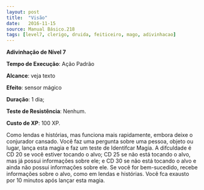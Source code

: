 ```yaml
---
layout: post
title:  "Visão"
date:   2016-11-15
source: Manual Básico.218
tags: [level7, clerigo, druida, feiticeiro, mago, adivinhacao]
---
```


**Adivinhação de Nível 7**

**Tempo de Execução**: Ação Padrão

**Alcance**: veja texto

**Efeito**: sensor mágico

**Duração**:  1 dia;

**Teste de Resistência**: Nenhum.

**Custo de XP**: 100 XP.

Como lendas e histórias, mas funciona mais rapidamente, embora deixe o conjurador cansado.
Você faz uma pergunta sobre uma pessoa, objeto ou lugar, lança esta magia e faz um teste de Identifcar Magia. A difculdade é CD 20 se você estiver tocando o alvo;
CD 25 se não está tocando o alvo, mas já possui informações sobre ele; e CD 30 se não está tocando o alvo e ainda não possui informações sobre ele.
Se você for bem-sucedido, recebe informações sobre o alvo, como em lendas e histórias. Você fca exausto por 10 minutos após lançar esta magia.
